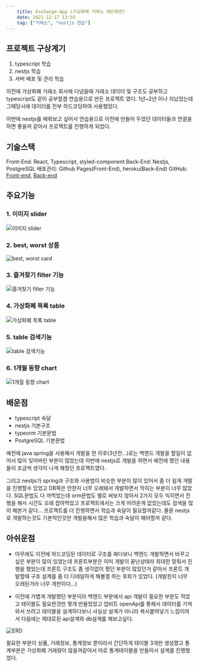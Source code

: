 ```yaml
---
    title: Exchange-App (가상화폐 거래소 메인화면)
    date: 2021-12-17 13:55
    tag: ["거래소", "nestjs 연습"]
---
```

## 프로젝트 구상계기
1. typescript 학습
2. nestjs 학습
3. 서버 배포 및 관리 학습

이전에 가상화폐 거래소 회사에 다녔을때 거래소 데이터 및 구조도 공부하고 typescript도 같이 공부할겸 연습용으로 만든 프로젝트 였다. 1년~2년 이나 지났었는데 그때당시에 데이터를 전부 하드코딩하여 사용했었다.

이번에 nestjs를 배워보고 싶어서 연습용으로 이전에 만들어 두었던 데이터들과 연결을 하면 좋을꺼 같아서 프로젝트를 진행하게 되었다.

## 기술스택
Front-End: React, Typescript, styled-component
Back-End: Nestjs, PostgreSQL
배포관리: Github Pages(Front-End), heroku(Back-End)
GitHub: [Front-end](https://github.com/kkj6670/exchange-app-front-end), [Back-end](https://github.com/kkj6670/exchange-app-back-end)

## 주요기능
### 1. 이미지 slider
![이미지 slider](https://lh3.googleusercontent.com/pw/AM-JKLWGFLKUsLYmmQsV-GzY5Uk6JOQKuzuOENGkTlPycRoEXnynvRAS7cRhENDRO4XB1T1u5uU1fauvtFFMKHamYV2ifFFIGL2yevSKS0CSItG55p3zdW6mU3Ge01GickOC7rZl2s6Rtv8ZJIG03rKe2pZr=w2021-h539-no?authuser=1)

### 2. best, worst 상품
![best, worst card](https://lh3.googleusercontent.com/pw/AM-JKLUnTldDpbV0bPw0sw3OEgaIJe7rxEvi892dq3GCqPTvNLi8yww4zUUWZsYKgjQ7VYiyI5YypaxLKne8wn6p6_dENmLWjTMxuPmRW5Pk0UADHpchh-SYuECfZxNAUQImxo_6JmRUZidThY3T257T948c=w2021-h236-no?authuser=1)

### 3. 즐겨찾기 filter 기능
![즐겨찾기 filter 기능](https://lh3.googleusercontent.com/pw/AM-JKLWDgCqjGz1vufqBXRghr2LvTbKIrRH1Rh5QjIVM1KtXgGL9sdApO6tcbgsS61czZrIdh-OLRQ6jpbQmcMM2GBdJHcz2iFB1a2iJ2O8UC3f6LRv94aeclSheX3OJvK8RmyP9y819n63A5n4G3RSW2E99=w249-h66-no?authuser=1)

### 4. 가상화폐 목록 table
![가상화폐 목록 table](https://lh3.googleusercontent.com/pw/AM-JKLX3TlCDOMqEckZ9AkQM4VovGroMX7P36H-Bdrb_JhQdWIE8rZmNizhChVSqtW3PCgJqMii7Fo7_NOM3SbQNd_0ApVgNZe36Pw0wL2W4Bi2usnjRcoum-rpmlo5asnMPSR5NiftIDaxbAXNWLRsnDlDF=w2021-h573-no?authuser=1)

### 5. table 검색기능
![table 검색기능](https://lh3.googleusercontent.com/pw/AM-JKLWPdntx4F9sv1iLIkGU5lnGjkZ236mf4iOGwV0EDf0jpGizqpDoqKhdddG7zCdjvUbVi4N3_6h2IAbsUBiUaUYEqFkBEg0SaZyZe_ZENyinQvM5lrKuk5_SxL2RTmHRKtii2uS50oCjg-cY3VG1SVvw=w2021-h315-no?authuser=1)

### 6. 1개월 동향 chart
![1개월 동향 chart](https://lh3.googleusercontent.com/pw/AM-JKLXcBIGa1Yh4cpD7A-sjq_LG-eYbue-CegzM1ZNXLD1zwRNvr818RpviIO-yNjKSUo_THZzcP2aJkfKWPy5jVP6UM-l_UIwjxvWHcfe2d5wUOecO0iRUzeQ7Mg5H2QzyUpUei7frg0hfi-3O-2fRNkM4=w2021-h552-no?authuser=1)

## 배운점
- typescript 숙달
- nestjs 기본구조
- typeorm 기본문법
- PostgreSQL 기본문법

예전에 java spring을 사용해서 개발을 한 이후(3년전...)로는 백엔드 개발을 할일이 없어서 많이 잊어버린 부분이 많았는데 이번에 nestjs로 개발을 하면서 예전에 했던 내용들이 조금씩 생각이 나게 해줬던 프로젝트였다.

그리고 nestjs가 spring과 구조와 사용법이 비슷한 부분이 많이 있어서 좀 더 쉽게 개발을 진행할수 있었고 DB쪽은 안한지 너무 오래돼서 개발하면서 막히는 부분이 너무 많았다. SQL문법도 다 까먹었는데 orm문법도 별로 써보지 않아서 2가지 모두 익히면서 진행을 해서 시간도 오래 잡아먹었고 프로젝트에서는 크게 어려운게 없었는데도 검색을 많이 해본거 같다...
프로젝트를 더 진행하면서 학습과 숙달이 필요할꺼같다. 물론 nestjs로 개발하는것도 기본적인것만 개발을해서 많은 학습과 숙달이 해야할꺼 같다.

## 아쉬운점
- 아무래도 이전에 하드코딩된 데이터로 구조를 짜다보니 백엔드 개발하면서 바꾸고 싶은 부분이 많이 있었는데 프론트부분은 이미 개발이 끝난상태라 최대한 맞춰서 진행을 했었는데 프론트 구조도 좀 생각없이 짰던 부분이 많았던거 같아서 프론트 개발할때 구조 설계를 좀 더 디테일하게 해볼껄 하는 후회가 있었다. (개발한지 너무 오래된거라 너무 개판이다...)

- 이전에 가볍게 개발했던 부분이라 백엔드 부분에서 api 개발이 필요한 부분도 적었고 테이블도 필요한것만 몇개 만들었었고 업비트 openApi를 통해서 데이터를 가져와서 쓰려고 테이블을 설계하다보니 사실상 설계가 아니라 복사붙여넣기 느낌이여서 다음에는 제대로된 api설계와 db설계를 해보고싶다.

![ERD](https://lh3.googleusercontent.com/pw/AM-JKLXfbXw4tADQdGsRYhrr6QidKTgCE6Rzk5AMAOWCXeE-NQOuobs5RZnkSbSV50tNUonFGcTOrP3l50mK1xwiZEKeRconj-ICW_JmYSi833bOzv8XWHBMRXdIQwk69H3xMpAk6IdHeqyPhFoQnM5Ib8d9=w915-h645-no?authuser=1)

필요한 부분이 상품, 거래정보, 통계정보 뿐이라서 간단하게 테이블 3개만 생성했고 통계부분은 가상화폐 거래량이 많을꺼같아서 따로 통계테이블을 만들어서 설계를 진행했었다.
